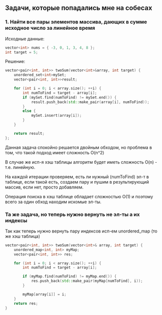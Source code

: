 ## Задачи, которые попадались мне на собесах

### 1. Найти все пары элементов массива, дающих в сумме исходное число за линейное время

Исходные данные:
```c++
vector<int> nums = { -3, 0, 1, 3, 4, 8 };
int target = 5;
```
Решение:
```c++
vector<pair<int, int>> twoSum(vector<int>&array, int target) {
    unordered_set<int>mySet;
    vector<pair<int, int>>result;

    for (int i = 0; i < array.size(); ++i) {
        int numToFind = target - array[i];
        if (mySet.find(numToFind) != mySet.end()) {
            result.push_back(std::make_pair(array[i], numToFind));
        }
        else {
            mySet.insert(array[i]);
        }
    }

    return result;
};
```

Данная задача спокойно решается двойным обходом, но проблема в том, что такой подход имеет сложность O(n^2)

В случае же исп-я хэш таблицы алгоритм будет иметь сложность O(n) - т.е. линейную.

На каждой итерации проверяем, есть ли нужный (numToFind) эл-т в таблице, если такой есть, создаем пару и пушим в результирующий массив, если нет, просто добавляем.

Операция поиска в хэш таблице обладает сложностью O(1) и поэтому всего за один обход находим искомые эл-ты.

### Та же задача, но теперь нужно вернуть не эл-ты а их индексы

Так как теперь нужно вернуть пару индексов исп-ем unordered_map (то же хэш таблица)

```c++
vector<pair<int, int>> twoSum(vector<int>& array, int target) {
    unordered_map<int, int> myMap;
    vector<pair<int, int>> res;

    for (int i = 0; i < array.size(); ++i) {
        int numToFind = target - array[i];

        if (myMap.find(numToFind) != myMap.end()) {
            res.push_back(std::make_pair(myMap[numToFind], i));
        }

        myMap[array[i]] = i; 
    }
    return res;
}
```

